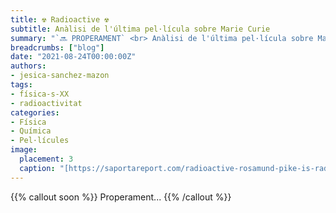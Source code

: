 ```yaml
---
title: ☢️ Radioactive ☢️
subtitle: Anàlisi de l'última pel·lícula sobre Marie Curie
summary: "`🔜 PROPERAMENT` <br> Anàlisi de l'última pel·lícula sobre Madame Curie."
breadcrumbs: ["blog"]
date: "2021-08-24T00:00:00Z"
authors:
- jesica-sanchez-mazon
tags:
- física-s-XX
- radioactivitat
categories:
- Física
- Química
- Pel·lícules
image:
  placement: 3
  caption: "[https://saportareport.com/radioactive-rosamund-pike-is-radiant-in-role-of-madame-curie-2/columnists/eleanor/](https://saportareport.com/radioactive-rosamund-pike-is-radiant-in-role-of-madame-curie-2/columnists/eleanor/)"
---
```


{{% callout soon %}}
Properament...
{{% /callout %}}